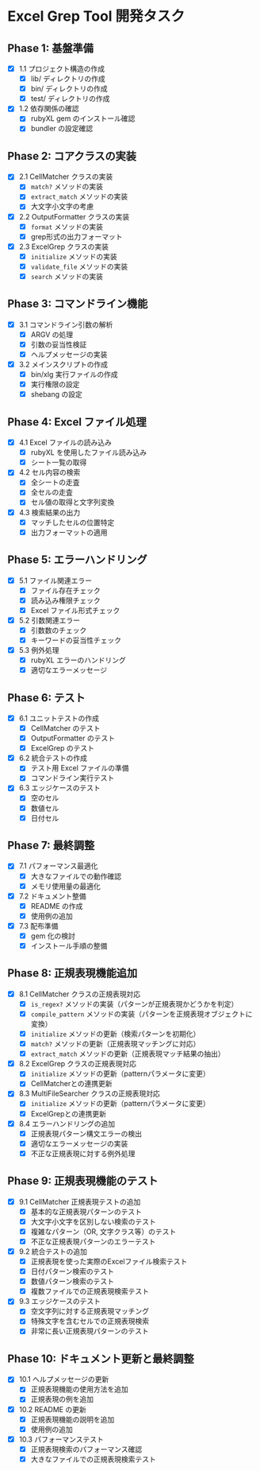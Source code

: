# Excel Grep Tool 開発タスク

## Phase 1: 基盤準備
- [x] 1.1 プロジェクト構造の作成
  - [x] lib/ ディレクトリの作成
  - [x] bin/ ディレクトリの作成
  - [x] test/ ディレクトリの作成
- [x] 1.2 依存関係の確認
  - [x] rubyXL gem のインストール確認
  - [x] bundler の設定確認

## Phase 2: コアクラスの実装
- [x] 2.1 CellMatcher クラスの実装
  - [x] `match?` メソッドの実装
  - [x] `extract_match` メソッドの実装
  - [x] 大文字小文字の考慮
- [x] 2.2 OutputFormatter クラスの実装
  - [x] `format` メソッドの実装
  - [x] grep形式の出力フォーマット
- [x] 2.3 ExcelGrep クラスの実装
  - [x] `initialize` メソッドの実装
  - [x] `validate_file` メソッドの実装
  - [x] `search` メソッドの実装

## Phase 3: コマンドライン機能
- [x] 3.1 コマンドライン引数の解析
  - [x] ARGV の処理
  - [x] 引数の妥当性検証
  - [x] ヘルプメッセージの実装
- [x] 3.2 メインスクリプトの作成
  - [x] bin/xlg 実行ファイルの作成
  - [x] 実行権限の設定
  - [x] shebang の設定

## Phase 4: Excel ファイル処理
- [x] 4.1 Excel ファイルの読み込み
  - [x] rubyXL を使用したファイル読み込み
  - [x] シート一覧の取得
- [x] 4.2 セル内容の検索
  - [x] 全シートの走査
  - [x] 全セルの走査
  - [x] セル値の取得と文字列変換
- [x] 4.3 検索結果の出力
  - [x] マッチしたセルの位置特定
  - [x] 出力フォーマットの適用

## Phase 5: エラーハンドリング
- [x] 5.1 ファイル関連エラー
  - [x] ファイル存在チェック
  - [x] 読み込み権限チェック
  - [x] Excel ファイル形式チェック
- [x] 5.2 引数関連エラー
  - [x] 引数数のチェック
  - [x] キーワードの妥当性チェック
- [x] 5.3 例外処理
  - [x] rubyXL エラーのハンドリング
  - [x] 適切なエラーメッセージ

## Phase 6: テスト
- [x] 6.1 ユニットテストの作成
  - [x] CellMatcher のテスト
  - [x] OutputFormatter のテスト
  - [x] ExcelGrep のテスト
- [x] 6.2 統合テストの作成
  - [x] テスト用 Excel ファイルの準備
  - [x] コマンドライン実行テスト
- [x] 6.3 エッジケースのテスト
  - [x] 空のセル
  - [x] 数値セル
  - [x] 日付セル

## Phase 7: 最終調整
- [x] 7.1 パフォーマンス最適化
  - [x] 大きなファイルでの動作確認
  - [x] メモリ使用量の最適化
- [x] 7.2 ドキュメント整備
  - [x] README の作成
  - [x] 使用例の追加
- [x] 7.3 配布準備
  - [x] gem 化の検討
  - [x] インストール手順の整備

## Phase 8: 正規表現機能追加
- [x] 8.1 CellMatcher クラスの正規表現対応
  - [x] `is_regex?` メソッドの実装（パターンが正規表現かどうかを判定）
  - [x] `compile_pattern` メソッドの実装（パターンを正規表現オブジェクトに変換）
  - [x] `initialize` メソッドの更新（検索パターンを初期化）
  - [x] `match?` メソッドの更新（正規表現マッチングに対応）
  - [x] `extract_match` メソッドの更新（正規表現マッチ結果の抽出）
- [x] 8.2 ExcelGrep クラスの正規表現対応
  - [x] `initialize` メソッドの更新（patternパラメータに変更）
  - [x] CellMatcherとの連携更新
- [x] 8.3 MultiFileSearcher クラスの正規表現対応
  - [x] `initialize` メソッドの更新（patternパラメータに変更）
  - [x] ExcelGrepとの連携更新
- [x] 8.4 エラーハンドリングの追加
  - [x] 正規表現パターン構文エラーの検出
  - [x] 適切なエラーメッセージの実装
  - [x] 不正な正規表現に対する例外処理

## Phase 9: 正規表現機能のテスト
- [x] 9.1 CellMatcher 正規表現テストの追加
  - [x] 基本的な正規表現パターンのテスト
  - [x] 大文字小文字を区別しない検索のテスト
  - [x] 複雑なパターン（OR, 文字クラス等）のテスト
  - [x] 不正な正規表現パターンのエラーテスト
- [x] 9.2 統合テストの追加
  - [x] 正規表現を使った実際のExcelファイル検索テスト
  - [x] 日付パターン検索のテスト
  - [x] 数値パターン検索のテスト
  - [x] 複数ファイルでの正規表現検索テスト
- [x] 9.3 エッジケースのテスト
  - [x] 空文字列に対する正規表現マッチング
  - [x] 特殊文字を含むセルでの正規表現検索
  - [x] 非常に長い正規表現パターンのテスト

## Phase 10: ドキュメント更新と最終調整
- [x] 10.1 ヘルプメッセージの更新
  - [x] 正規表現機能の使用方法を追加
  - [x] 正規表現の例を追加
- [x] 10.2 README の更新
  - [x] 正規表現機能の説明を追加
  - [x] 使用例の追加
- [x] 10.3 パフォーマンステスト
  - [x] 正規表現検索のパフォーマンス確認
  - [x] 大きなファイルでの正規表現検索テスト
